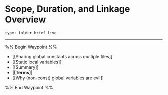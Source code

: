 # Scope, Duration, and Linkage Overview
 
```ccard
type: folder_brief_live
```
 
---

%% Begin Waypoint %%
- [[Sharing global constants across multiple files]]
- [[Static local variables]]
- [[Summary]]
- **[[Terms]]**
- [[Why (non-const) global variables are evil]]

%% End Waypoint %%